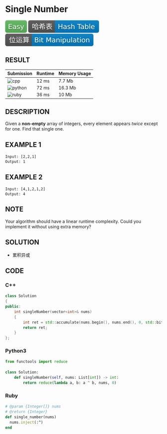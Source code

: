 # Single Number

![Easy](../../materials/-Easy-5cb85c.svg) ![Hash_Table](../../materials/哈希表-Hash_Table-007ec6.svg) ![Bit_Manipulation](../../materials/位运算-Bit_Manipulation-007ec6.svg)

## RESULT

| Submission                                                        | Runtime | Memory Usage |
| ----------------------------------------------------------------- | ------- | ------------ |
| ![cpp](https://img.shields.io/badge/leetcode136-cpp-f34b7d.svg)   | 12 ms   | 7.7 Mb       |
| ![python](https://img.shields.io/badge/leetcode136-py-3572A5.svg) | 72 ms   | 16.3 Mb      |
| ![ruby](https://img.shields.io/badge/leetcode136-rb-701516.svg)   | 36 ms   | 10 Mb        |

## DESCRIPTION

Given a **non-empty** array of integers, every element appears *twice* except for one. Find that single one.

## EXAMPLE 1

```plain
Input: [2,2,1]
Output: 1
```

## EXAMPLE 2

```plain
Input: [4,1,2,1,2]
Output: 4
```

## NOTE

Your algorithm should have a linear runtime complexity. Could you implement it without using extra memory?

## SOLUTION

* 累积异或

## CODE

### C++

```cpp
class Solution
{
public:
    int singleNumber(vector<int>& nums)
    {
        int ret = std::accumulate(nums.begin(), nums.end(), 0, std::bit_xor<>());
        return ret;
    }
};
```

### Python3

```python
from functools import reduce

class Solution:
    def singleNumber(self, nums: List[int]) -> int:
        return reduce(lambda a, b: a ^ b, nums, 0)
```

### Ruby

```ruby
# @param {Integer[]} nums
# @return {Integer}
def single_number(nums)
  nums.inject(:^)
end
```


